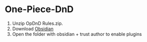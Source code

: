 # One-Piece-DnD

1. Unzip OpDnD Rules.zip.
2. Download [Obsidian](https://obsidian.md/)
3. Open the folder with obsidian + trust author to enable plugins
